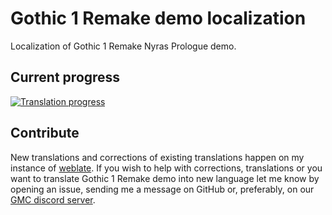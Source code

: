 # Gothic 1 Remake demo localization
Localization of Gothic 1 Remake Nyras Prologue demo.

## Current progress
[![Translation progress](http://weblate.cokoliv.eu/widget/gothic-1-remake-demo/multi-auto.svg)](http://weblate.cokoliv.eu/engage/gothic-1-remake-demo/)

## Contribute
New translations and corrections of existing translations happen on my instance of [weblate](https://weblate.cokoliv.eu/projects/gothic-1-remake-demo/). If you wish to help with corrections, translations or you want to translate Gothic 1 Remake demo into new language let me know by opening an issue, sending me a message on GitHub or, preferably, on our [GMC discord server](https://discord.gg/7zjNpVN8H6).

